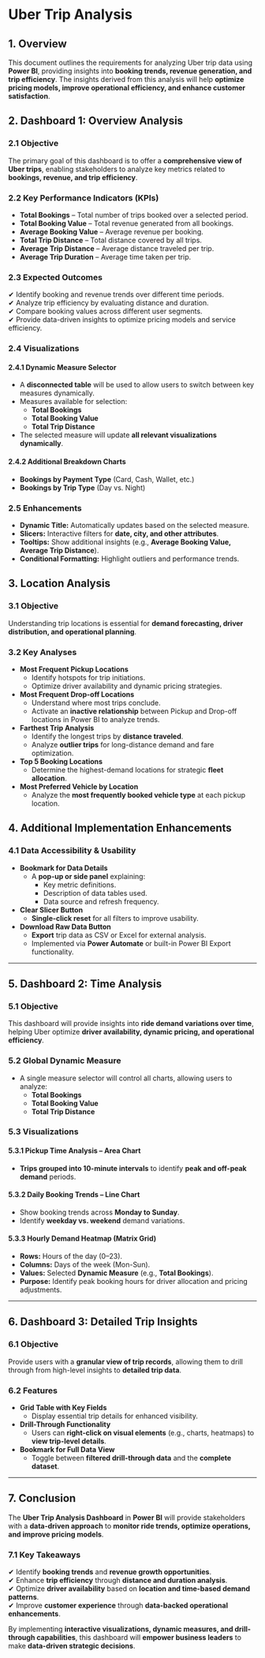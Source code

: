 # **Uber Trip Analysis**

## **1. Overview**
This document outlines the requirements for analyzing Uber trip data using **Power BI**, providing insights into **booking trends, revenue generation, and trip efficiency**. The insights derived from this analysis will help **optimize pricing models, improve operational efficiency, and enhance customer satisfaction**.

## **2. Dashboard 1: Overview Analysis**
### **2.1 Objective**
The primary goal of this dashboard is to offer a **comprehensive view of Uber trips**, enabling stakeholders to analyze key metrics related to **bookings, revenue, and trip efficiency**.

### **2.2 Key Performance Indicators (KPIs)**
- **Total Bookings** – Total number of trips booked over a selected period.
- **Total Booking Value** – Total revenue generated from all bookings.
- **Average Booking Value** – Average revenue per booking.
- **Total Trip Distance** – Total distance covered by all trips.
- **Average Trip Distance** – Average distance traveled per trip.
- **Average Trip Duration** – Average time taken per trip.

### **2.3 Expected Outcomes**
✔ Identify booking and revenue trends over different time periods.  
✔ Analyze trip efficiency by evaluating distance and duration.  
✔ Compare booking values across different user segments.  
✔ Provide data-driven insights to optimize pricing models and service efficiency.  

### **2.4 Visualizations**
#### **2.4.1 Dynamic Measure Selector**
- A **disconnected table** will be used to allow users to switch between key measures dynamically.
- Measures available for selection:
  - **Total Bookings**
  - **Total Booking Value**
  - **Total Trip Distance**
- The selected measure will update **all relevant visualizations dynamically**.

#### **2.4.2 Additional Breakdown Charts**
- **Bookings by Payment Type** (Card, Cash, Wallet, etc.)
- **Bookings by Trip Type** (Day vs. Night)

### **2.5 Enhancements**
- **Dynamic Title:** Automatically updates based on the selected measure.
- **Slicers:** Interactive filters for **date, city, and other attributes**.
- **Tooltips:** Show additional insights (e.g., **Average Booking Value, Average Trip Distance**).
- **Conditional Formatting:** Highlight outliers and performance trends.


## **3. Location Analysis**
### **3.1 Objective**
Understanding trip locations is essential for **demand forecasting, driver distribution, and operational planning**.

### **3.2 Key Analyses**
- **Most Frequent Pickup Locations**
  - Identify hotspots for trip initiations.
  - Optimize driver availability and dynamic pricing strategies.
- **Most Frequent Drop-off Locations**
  - Understand where most trips conclude.
  - Activate an **inactive relationship** between Pickup and Drop-off locations in Power BI to analyze trends.
- **Farthest Trip Analysis**
  - Identify the longest trips by **distance traveled**.
  - Analyze **outlier trips** for long-distance demand and fare optimization.
- **Top 5 Booking Locations**
  - Determine the highest-demand locations for strategic **fleet allocation**.
- **Most Preferred Vehicle by Location**
  - Analyze the **most frequently booked vehicle type** at each pickup location.


## **4. Additional Implementation Enhancements**
### **4.1 Data Accessibility & Usability**
- **Bookmark for Data Details**
  - A **pop-up or side panel** explaining:
    - Key metric definitions.
    - Description of data tables used.
    - Data source and refresh frequency.
- **Clear Slicer Button**
  - **Single-click reset** for all filters to improve usability.
- **Download Raw Data Button**
  - **Export** trip data as CSV or Excel for external analysis.
  - Implemented via **Power Automate** or built-in Power BI Export functionality.

---

## **5. Dashboard 2: Time Analysis**
### **5.1 Objective**
This dashboard will provide insights into **ride demand variations over time**, helping Uber optimize **driver availability, dynamic pricing, and operational efficiency**.

### **5.2 Global Dynamic Measure**
- A single measure selector will control all charts, allowing users to analyze:
  - **Total Bookings**
  - **Total Booking Value**
  - **Total Trip Distance**

### **5.3 Visualizations**
#### **5.3.1 Pickup Time Analysis – Area Chart**
- **Trips grouped into 10-minute intervals** to identify **peak and off-peak demand** periods.
  
#### **5.3.2 Daily Booking Trends – Line Chart**
- Show booking trends across **Monday to Sunday**.
- Identify **weekday vs. weekend** demand variations.

#### **5.3.3 Hourly Demand Heatmap (Matrix Grid)**
- **Rows:** Hours of the day (0–23).  
- **Columns:** Days of the week (Mon-Sun).  
- **Values:** Selected **Dynamic Measure** (e.g., **Total Bookings**).  
- **Purpose:** Identify peak booking hours for driver allocation and pricing adjustments.

---

## **6. Dashboard 3: Detailed Trip Insights**
### **6.1 Objective**
Provide users with a **granular view of trip records**, allowing them to drill through from high-level insights to **detailed trip data**.

### **6.2 Features**
- **Grid Table with Key Fields**
  - Display essential trip details for enhanced visibility.
- **Drill-Through Functionality**
  - Users can **right-click on visual elements** (e.g., charts, heatmaps) to **view trip-level details**.
- **Bookmark for Full Data View**
  - Toggle between **filtered drill-through data** and the **complete dataset**.

---

## **7. Conclusion**
The **Uber Trip Analysis Dashboard** in **Power BI** will provide stakeholders with a **data-driven approach** to **monitor ride trends, optimize operations, and improve pricing models**.  

### **7.1 Key Takeaways**
✔ Identify **booking trends** and **revenue growth opportunities**.  
✔ Enhance **trip efficiency** through **distance and duration analysis**.  
✔ Optimize **driver availability** based on **location and time-based demand patterns**.  
✔ Improve **customer experience** through **data-backed operational enhancements**.  

By implementing **interactive visualizations, dynamic measures, and drill-through capabilities**, this dashboard will **empower business leaders** to make **data-driven strategic decisions**.
